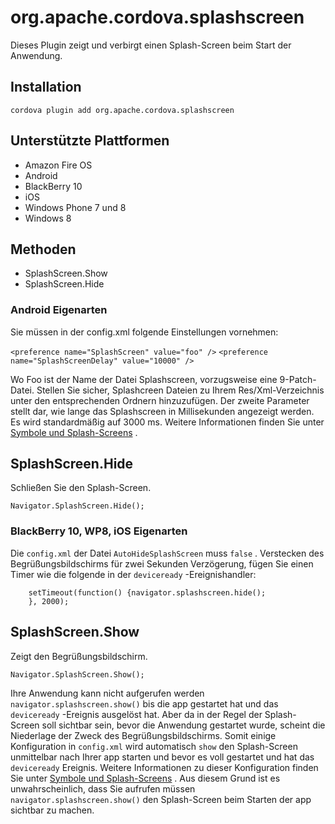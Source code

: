 <!---
    Licensed to the Apache Software Foundation (ASF) under one
    or more contributor license agreements.  See the NOTICE file
    distributed with this work for additional information
    regarding copyright ownership.  The ASF licenses this file
    to you under the Apache License, Version 2.0 (the
    "License"); you may not use this file except in compliance
    with the License.  You may obtain a copy of the License at

      http://www.apache.org/licenses/LICENSE-2.0

    Unless required by applicable law or agreed to in writing,
    software distributed under the License is distributed on an
    "AS IS" BASIS, WITHOUT WARRANTIES OR CONDITIONS OF ANY
    KIND, either express or implied.  See the License for the
    specific language governing permissions and limitations
    under the License.
-->

# org.apache.cordova.splashscreen

Dieses Plugin zeigt und verbirgt einen Splash-Screen beim Start der Anwendung.

## Installation

    cordova plugin add org.apache.cordova.splashscreen
    

## Unterstützte Plattformen

*   Amazon Fire OS
*   Android
*   BlackBerry 10
*   iOS
*   Windows Phone 7 und 8
*   Windows 8

## Methoden

*   SplashScreen.Show
*   SplashScreen.Hide

### Android Eigenarten

Sie müssen in der config.xml folgende Einstellungen vornehmen:

`<preference name="SplashScreen" value="foo" />` `<preference name="SplashScreenDelay" value="10000" />`

Wo Foo ist der Name der Datei Splashscreen, vorzugsweise eine 9-Patch-Datei. Stellen Sie sicher, Splashcreen Dateien zu Ihrem Res/Xml-Verzeichnis unter den entsprechenden Ordnern hinzuzufügen. Der zweite Parameter stellt dar, wie lange das Splashscreen in Millisekunden angezeigt werden. Es wird standardmäßig auf 3000 ms. Weitere Informationen finden Sie unter [Symbole und Splash-Screens][1] .

 [1]: http://cordova.apache.org/docs/en/edge/config_ref_images.md.html

## SplashScreen.Hide

Schließen Sie den Splash-Screen.

    Navigator.SplashScreen.Hide();
    

### BlackBerry 10, WP8, iOS Eigenarten

Die `config.xml` der Datei `AutoHideSplashScreen` muss `false` . Verstecken des Begrüßungsbildschirms für zwei Sekunden Verzögerung, fügen Sie einen Timer wie die folgende in der `deviceready` -Ereignishandler:

        setTimeout(function() {navigator.splashscreen.hide();
        }, 2000);
    

## SplashScreen.Show

Zeigt den Begrüßungsbildschirm.

    Navigator.SplashScreen.Show();
    

Ihre Anwendung kann nicht aufgerufen werden `navigator.splashscreen.show()` bis die app gestartet hat und das `deviceready` -Ereignis ausgelöst hat. Aber da in der Regel der Splash-Screen soll sichtbar sein, bevor die Anwendung gestartet wurde, scheint die Niederlage der Zweck des Begrüßungsbildschirms. Somit einige Konfiguration in `config.xml` wird automatisch `show` den Splash-Screen unmittelbar nach Ihrer app starten und bevor es voll gestartet und hat das `deviceready` Ereignis. Weitere Informationen zu dieser Konfiguration finden Sie unter [Symbole und Splash-Screens][1] . Aus diesem Grund ist es unwahrscheinlich, dass Sie aufrufen müssen `navigator.splashscreen.show()` den Splash-Screen beim Starten der app sichtbar zu machen.